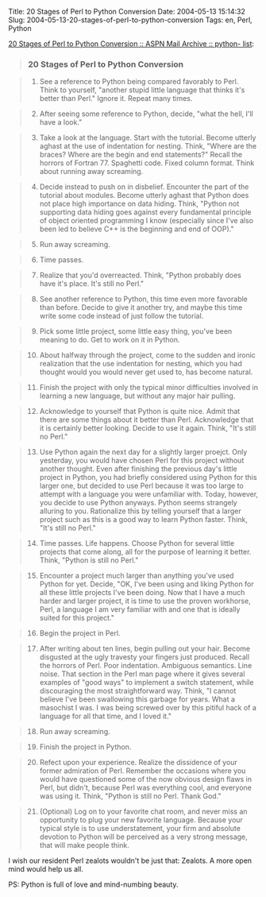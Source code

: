 Title: 20 Stages of Perl to Python Conversion
Date: 2004-05-13 15:14:32
Slug: 2004-05-13-20-stages-of-perl-to-python-conversion
Tags: en, Perl, Python


[20 Stages of Perl to Python Conversion :: ASPN Mail Archive :: python-
list][1]:

> ### 20 Stages of Perl to Python Conversion

>

>   1. See a reference to Python being compared favorably to Perl. Think to
yourself, "another stupid little language that thinks it's better than Perl."
Ignore it. Repeat many times.

>

>   2. After seeing some reference to Python, decide, "what the hell, I'll
have a look."

>

>   3. Take a look at the language. Start with the tutorial. Become utterly
aghast at the use of indentation for nesting. Think, "Where are the braces?
Where are the begin and end statements?" Recall the horrors of Fortran 77.
Spaghetti code. Fixed column format. Think about running away screaming.

>

>   4. Decide instead to push on in disbelief. Encounter the part of the
tutorial about modules. Become utterly aghast that Python does not place high
importance on data hiding. Think, "Python not supporting data hiding goes
against every fundamental principle of object oriented programming I know
(especially since I've also been led to believe C++ is the beginning and end
of OOP)."

>

>   5. Run away screaming.

>

>   6. Time passes.

>

>   7. Realize that you'd overreacted. Think, "Python probably does have it's
place. It's still no Perl."

>

>   8. See another reference to Python, this time even more favorable than
before. Decide to give it another try, and maybe this time write some code
instead of just follow the tutorial.

>

>   9. Pick some little project, some little easy thing, you've been meaning
to do. Get to work on it in Python.

>

>   10. About halfway through the project, come to the sudden and ironic
realization that the use indentation for nesting, which you had thought would
you would never get used to, has become natural.

>

>   11. Finish the project with only the typical minor difficulties involved
in learning a new language, but without any major hair pulling.

>

>   12. Acknowledge to yourself that Python is quite nice. Admit that there
are some things about it better than Perl. Acknowledge that it is certainly
better looking. Decide to use it again. Think, "It's still no Perl."

>

>   13. Use Python again the next day for a slightly larger proejct. Only
yesterday, you would have chosen Perl for this project without another
thought. Even after finishing the previous day's little project in Python, you
had briefly considered using Python for this larger one, but decided to use
Perl because it was too large to attempt with a language you were unfamiliar
with. Today, however, you decide to use Python anyways. Python seems strangely
alluring to you. Rationalize this by telling yourself that a larger project
such as this is a good way to learn Python faster. Think, "It's still no
Perl."

>

>   14. Time passes. Life happens. Choose Python for several little projects
that come along, all for the purpose of learning it better. Think, "Python is
still no Perl."

>

>   15. Encounter a project much larger than anything you've used Python for
yet. Decide, "OK, I've been using and liking Python for all these little
projects I've been doing. Now that I have a much harder and larger project, it
is time to use the proven workhorse, Perl, a language I am very familiar with
and one that is ideally suited for this project."

>

>   16. Begin the project in Perl.

>

>   17. After writing about ten lines, begin pulling out your hair. Become
disgusted at the ugly travesty your fingers just produced. Recall the horrors
of Perl. Poor indentation. Ambiguous semantics. Line noise. That section in
the Perl man page where it gives several examples of "good ways" to implement
a switch statement, while discouraging the most straightforward way. Think, "I
cannot believe I've been swallowing this garbage for years. What a masochist I
was. I was being screwed over by this pitiful hack of a language for all that
time, and I loved it."

>

>   18. Run away screaming.

>

>   19. Finish the project in Python.

>

>   20. Refect upon your experience. Realize the dissidence of your former
admiration of Perl. Remember the occasions where you would have questioned
some of the now obvious design flaws in Perl, but didn't, because Perl was
everything cool, and everyone was using it. Think, "Python is still no Perl.
Thank God."

>

>   21. (Optional) Log on to your favorite chat room, and never miss an
opportunity to plug your new favorite language. Because your typical style is
to use understatement, your firm and absolute devotion to Python will be
perceived as a very strong message, that will make people think.

I wish our resident Perl zealots wouldn't be just that: Zealots. A more open
mind would help us all.

PS: Python is full of love and mind-numbing beauty.

   [1]: http://aspn.activestate.com/ASPN/Mail/Message/python-list/1323993
